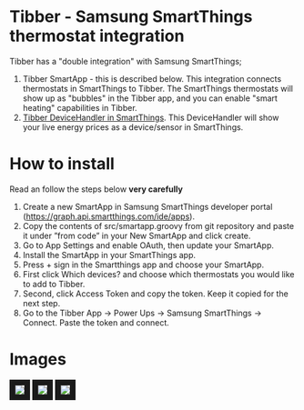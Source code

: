 # Tibber - Samsung SmartThings thermostat integration
Tibber has a "double integration" with Samsung SmartThings;
1. Tibber SmartApp - this is described below. This integration connects thermostats in SmartThings to Tibber. The SmartThings thermostats will show up as "bubbles" in the Tibber app, and you can enable "smart heating" capabilities in Tibber.
2. [Tibber DeviceHandler in SmartThings](https://github.com/tibbercom/tibber-smartthings-app/tree/master/src/Device%20handlers). This DeviceHandler will show your live energy prices as a device/sensor in SmartThings.

# How to install
Read an follow the steps below **very carefully**
1. Create a new SmartApp in Samsung SmartThings developer portal (https://graph.api.smartthings.com/ide/apps).
2. Copy the contents of src/smartapp.groovy from git repository and paste it under ”from code” in your New SmartApp and click create.
3. Go to App Settings and enable OAuth, then update your SmartApp.
4. Install the SmartApp in your SmartThings app.
5. Press + sign in the Smartthings app and choose your SmartApp.
6. First click Which devices? and choose which thermostats you would like to add to Tibber.
7. Second, click Access Token and copy the token. Keep it copied for the next step.
8. Go to the Tibber App -> Power Ups -> Samsung SmartThings -> Connect. Paste the token and connect.

# Images
<img src="Images/new-smartthings-app-1.png" border="10" />
<img src="Images/new-smartthings-app-1.png" border="10" />
<img src="Images/token.png" border="10" />
